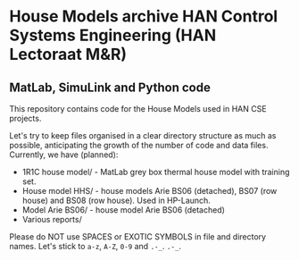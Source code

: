 # House Models archive HAN Control Systems Engineering (HAN Lectoraat M&R) #

## MatLab, SimuLink and Python code ##

This repository contains code for the House Models used in  HAN CSE projects.

Let's try to keep files organised in a clear directory structure as much as possible, anticipating the growth
of the number of code and data files.  Currently, we have (planned):

* 1R1C house model/		- MatLab grey box thermal house model with training set.
* House model HHS/ 		- house models Arie BS06 (detached), BS07 (row house) and BS08 (row house). Used in HP-Launch.
* Model Arie BS06/ 		- house model Arie BS06 (detached)
* Various reports/

Please do NOT use SPACES or EXOTIC SYMBOLS in file and directory names.  Let's stick to `a-z`, `A-Z`, `0-9` and `.-_`.
`.-_`.
